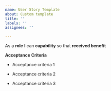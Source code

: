 ```yaml
---
name: User Story Template
about: Custom template
title: ''
labels: ''
assignees: ''

---
```


As a **role** I can **capability** so that **received benefit**

**Acceptance Criteria**

- Acceptance criteria 1

- Acceptance criteria 2

- Acceptance criteria 3
